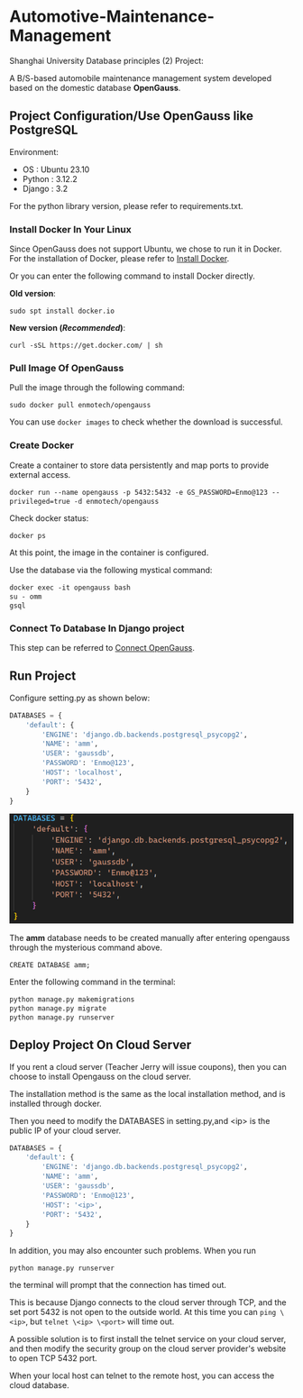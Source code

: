 # Automotive-Maintenance-Management
Shanghai University Database principles (2) Project:

A B/S-based automobile maintenance management system developed based on the domestic database **OpenGauss**.

## Project Configuration/Use OpenGauss like PostgreSQL
Environment: 
- OS : Ubuntu 23.10
- Python : 3.12.2
- Django : 3.2

For the python library version, please refer to requirements.txt.
### Install Docker In Your Linux
Since OpenGauss does not support Ubuntu, we chose to run it in Docker. For the installation of Docker, please refer to [Install Docker](https://blog.csdn.net/haobabiu/article/details/132892144).

Or you can enter the following command to install Docker directly.

**Old version**:
    
    sudo spt install docker.io

**New version (*Recommended*)**:

    curl -sSL https://get.docker.com/ | sh

### Pull Image Of OpenGauss
Pull the image through the following command:

    sudo docker pull enmotech/opengauss

You can use `docker images` to check whether the download is successful.
### Create Docker 
Create a container to store data persistently and map ports to provide external access.

    docker run --name opengauss -p 5432:5432 -e GS_PASSWORD=Enmo@123 --privileged=true -d enmotech/opengauss

Check docker status:

    docker ps

At this point, the image in the container is configured.

Use the database via the following mystical command:

    docker exec -it opengauss bash
    su - omm
    gsql

### Connect To Database In Django project
This step can be referred to [Connect OpenGauss](https://blog.csdn.net/weixin_45816954/article/details/121258831).


## Run Project
Configure setting.py as shown below:

```python
DATABASES = {
    'default': {
        'ENGINE': 'django.db.backends.postgresql_psycopg2',
        'NAME': 'amm',
        'USER': 'gaussdb',
        'PASSWORD': 'Enmo@123',
        'HOST': 'localhost',
        'PORT': '5432',
    }
}
```
![change settings](doc/setting.png)

The **amm** database needs to be created manually after entering opengauss through the mysterious command above.

    CREATE DATABASE amm;

Enter the following command in the terminal:

    python manage.py makemigrations
    python manage.py migrate
    python manage.py runserver

## Deploy Project On Cloud Server
If you rent a cloud server (Teacher Jerry will issue coupons), then you can choose to install Opengauss on the cloud server.

The installation method is the same as the local installation method, and is installed through docker.

Then you need to modify the DATABASES in setting.py,and \<ip> is the public IP of your cloud server.
```python
DATABASES = {
    'default': {
        'ENGINE': 'django.db.backends.postgresql_psycopg2',
        'NAME': 'amm',
        'USER': 'gaussdb',
        'PASSWORD': 'Enmo@123',
        'HOST': '<ip>',
        'PORT': '5432',
    }
}
```

In addition, you may also encounter such problems. When you run 

    python manage.py runserver

the terminal will prompt that the connection has timed out.

This is because Django connects to the cloud server through TCP, and the set port 5432 is not open to the outside world. At this time you can `ping \<ip>`, but `telnet \<ip> \<port>` will time out.

A possible solution is to first install the telnet service on your cloud server, and then modify the security group on the cloud server provider's website to open TCP 5432 port.

When your local host can telnet to the remote host, you can access the cloud database.